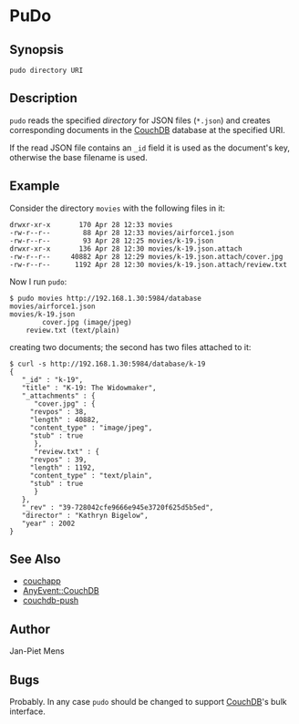# PuDo

## Synopsis

	pudo directory URI

## Description

`pudo` reads the specified _directory_ for JSON files (`*.json`) and creates corresponding documents in the [CouchDB][] database at the specified URI.

If the read JSON file contains an `_id` field it is used as the document's key, otherwise the base filename is used.

## Example

Consider the directory `movies` with the following files in it:

	drwxr-xr-x       170 Apr 28 12:33 movies
	-rw-r--r--        88 Apr 28 12:33 movies/airforce1.json
	-rw-r--r--        93 Apr 28 12:25 movies/k-19.json
	drwxr-xr-x       136 Apr 28 12:30 movies/k-19.json.attach
	-rw-r--r--     40882 Apr 28 12:29 movies/k-19.json.attach/cover.jpg
	-rw-r--r--      1192 Apr 28 12:30 movies/k-19.json.attach/review.txt

Now I run `pudo`:

	$ pudo movies http://192.168.1.30:5984/database
	movies/airforce1.json
	movies/k-19.json
	        cover.jpg (image/jpeg)
		review.txt (text/plain)

creating two documents; the second has two files attached to it:

	$ curl -s http://192.168.1.30:5984/database/k-19
	{
	   "_id" : "k-19",
	   "title" : "K-19: The Widowmaker",
	   "_attachments" : {
	      "cover.jpg" : {
		 "revpos" : 38,
		 "length" : 40882,
		 "content_type" : "image/jpeg",
		 "stub" : true
	      },
	      "review.txt" : {
		 "revpos" : 39,
		 "length" : 1192,
		 "content_type" : "text/plain",
		 "stub" : true
	      }
	   },
	   "_rev" : "39-728042cfe9666e945e3720f625d5b5ed",
	   "director" : "Kathryn Bigelow",
	   "year" : 2002
	}

## See Also

* [couchapp](http://github.com/jchris/couchapp)
* [AnyEvent::CouchDB](http://search.cpan.org/dist/AnyEvent-CouchDB/)
* [couchdb-push](http://search.cpan.org/dist/AnyEvent-CouchDB/bin/couchdb-push)

## Author

Jan-Piet Mens

## Bugs

Probably. In any case `pudo` should be changed to support [CouchDB][]'s bulk interface.

[CouchDB]: http://couchdb.apache.org
